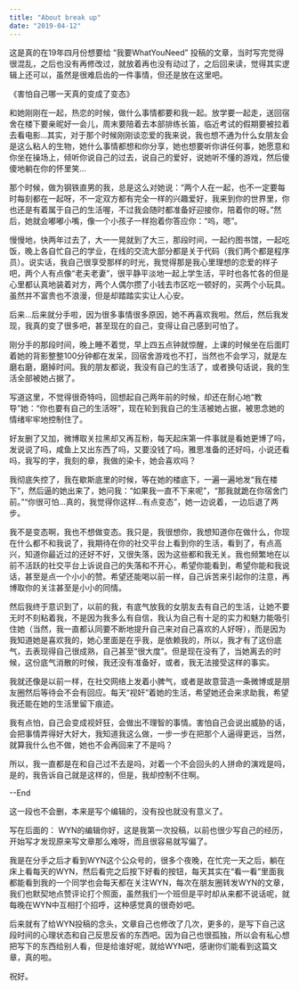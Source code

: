 ```yaml
---
title: "About break up"
date: "2019-04-12"
---
```


这是真的在19年四月份想要给 “我要WhatYouNeed” 投稿的文章，当时写完觉得很混乱，之后也没有再修改过，就放着再也没有动过了，之后回来读，觉得其实逻辑上还可以，虽然是很难启齿的一件事情，但还是放在这里吧。

《害怕自己哪一天真的变成了变态》

和她刚刚在一起，热恋的时候，做什么事情都要和我一起。放学要一起走，送回宿舍在楼下要亲昵好一会儿，周末要陪着去本部排练长笛，临近考试的假期要被拉着去看电影…其实，对于那个时候刚刚谈恋爱的我来说，我也想不通为什么女朋友会是这么粘人的生物，她什么事情都想和你分享，她也想要听你讲任何事，她愿意和你坐在操场上，倾听你说自己的过去，说自己的爱好，说她听不懂的游戏，然后傻傻地躺在你的怀里笑…

那个时候，做为钢铁直男的我，总是这么对她说：“两个人在一起，也不一定要每时每刻都在一起呀，不一定双方都有完全一样的兴趣爱好，我来到你的世界里，你也还是有着属于自己的生活喔，不过我会随时都准备好迎接你，陪着你的呀。”然后，她就会嘟嘟小嘴，像一个小孩子一样抱着你答应你：“呜，嗯”。

慢慢地，快两年过去了，大一一晃就到了大三，那段时间，一起约图书馆，一起吃饭，晚上各自忙自己的学业，在线的交流大部分都是关于代码（我们两个都是程序员）。说实话，我自己很享受那样的时光，我觉得那是我心里理想的恋爱的样子吧，两个人有点像“老夫老妻”，很平静平淡地一起上学生活，平时也各忙各的但是心里都认真地装着对方，两个人偶尔攒了小钱去市区吃一顿好的，买两个小玩具。虽然并不富贵也不浪漫，但是却踏踏实实让人心安。

后来…后来就分手啦，因为很多事情很多原因，她不再喜欢我啦。然后，然后我发现，我真的变了很多吧，甚至现在的自己，变得让自己感到可怕了。

刚分手的那段时间，晚上睡不着觉，早上四五点钟就惊醒，上课的时候坐在后面盯着她的背影整整100分钟都在发呆，回宿舍游戏也不打，当然也不会学习，就是左磨右磨，磨掉时间。我的朋友都说，我没有自己的生活了，或者换句话说，我的生活全部被她占据了。

写道这里，不觉得很奇特吗，回想起自己两年前的时候，却还在耐心地“教导”她：“你也要有自己的生活呀”，现在轮到我自己的生活被她占据，被思念她的情绪牢牢地控制住了。

好友删了又加，微博取关拉黑却又再互粉，每天起床第一件事就是看她更博了吗，发说说了吗，咸鱼上又出东西了吗，又要没钱了吗，雅思准备的还好吗，小说还看吗，我写的字，我刻的章，我做的染卡，她会喜欢吗？

我彻底失控了，我在歇斯底里的时候，等在她的楼底下，一遍一遍地发“我在楼下”，然后逼的她出来了，她问我：“如果我一直不下来呢”，“那我就跪在你宿舍门前。”“你很可怕…真的，我觉得你这样…有点变态”，她一边说着，一边后退了两步。

我不是变态啊，我也不想做变态。我只是，我很想你，我想知道你在做什么，你现在什么都不和我说了，我期待在你的社交平台上看到你的生活，看到了，有点高兴，知道你最近过的还好不好，又很失落，因为这些都和我无关。我也频繁地在以前不活跃的社交平台上诉说自己的失落和不开心，希望你能看到，希望你能和我说话，甚至是点一个小小的赞。希望还能喝以前一样，自己诉苦来引起你的注意，再博取你的关注甚至是小小的同情。

然后我终于意识到了，以前的我，有底气放我的女朋友去有自己的生活，让她不要无时不刻粘着我，不是因为我多么有自信，我认为自己有十足的实力和魅力能吸引住她（当然，我一直都认同要不断地提升自己来对自己喜欢的人好呀），而是因为我知道她是喜欢我的，她心里面是在乎我，是依赖我的，所以，我才有了这份底气，去表现得自己很成熟，自己甚至“很大度”。但是现在没有了，当她离去的时候，这份底气消散的时候，我还没有准备好，或者，我无法接受这样的事实。

我就还像是以前一样，在社交网络上发着小脾气，或者是故意营造一条微博或是朋友圈然后等待会不会有回应。每天“视奸”着她的生活，希望她还会来求助我，希望我还能在她的生活里留下痕迹。

我有点怕，自己会变成视奸狂，会做出不理智的事情。害怕自己会说出威胁的话，会把事情弄得好大好大，我知道我这么做，一步一步在把那个人逼得更远，当然，就算我什么也不做，她也不会再回来了不是吗？

所以，我一直都是在和自己过不去是吗，对着一个不会回头的人拼命的演戏是吗，是的，我告诉自己就是这样的，但是，我却控制不住啊。

--End

这一段也不会删，本来是写个编辑的，没有投也就没有意义了。

写在后面的： WYN的编辑你好，这是我第一次投稿，以前也很少写自己的经历，开始写才发现原来写文章那么难呀，而且很容易就写偏了。

我是在分手之后才看到WYN这个公众号的，很多个夜晚，在忙完一天之后，躺在床上看每天的WYN，然后看完之后按下好看的按钮，每天其实在“看一看”里面我都能看到我的一个同学也会每天都在关注WYN，每次在朋友圈转发WYN的文章，我们也默契地点赞评论打个照面，虽然我们一个班但是平时却从来都不说话呢，就每晚在WYN中互相打个招呼，这种感觉真的很奇妙吧。

后来就有了给WYN投稿的念头，文章自己也修改了几次，更多的，是写下自己这段时间的心理状态和自己反思反省的东西吧。因为自己也很孤独，所以会有私心想把写下的东西给别人看，但是给谁好呢，就给WYN吧，感谢你们能看到这篇文章，真的啦。

祝好。